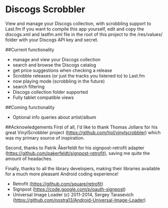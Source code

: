 Discogs Scrobbler
=================

View and manage your Discogs collection, with scrobbling support to Last.fm
If you want to compile this app yourself, edit and copy the discogs.xml and lastfm.xml file in the root of this project to the /res/values/ folder with your Discogs API key and secret.

##Current functionality
- manage and view your Discogs collection
- search and browse the Discogs catalog
- get price suggestions when checking a release
- Scrobble releases (or just the tracks you listened to) to Last.fm
- now playing mode (scrobbling in the future)
- search filtering
- Discogs collection folder supported
- Fully tablet compatible views

##Coming functionality
- Optional info queries about artist/album


##Acknowledgements
First of all, I'd like to thank Thomas Jollans for his great VinylScrobbler project (https://github.com/tjol/vinylscrobbler) which was my primary source of inspiration.

Second, thanks to Patrik Åkerfeldt for his signpost-retrofit adapter (https://github.com/pakerfeldt/signpost-retrofit), saving me quite the amount of headaches.

Finally, thanks to all the library developers, making their libraries available for a much more pleasant Android coding experience!
- Retrofit (https://github.com/square/retrofit)
- Signpost (https://code.google.com/p/oauth-signpost)
- Universal Image Loader (c) 2011-2014, Sergey Tarasevich (https://github.com/nostra13/Android-Universal-Image-Loader)
